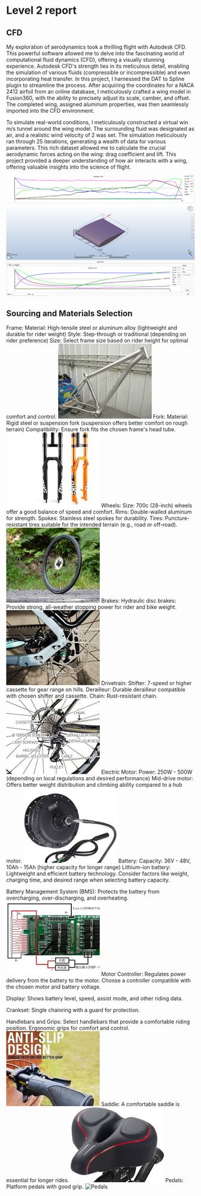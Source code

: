 # Level 2 report
## CFD
My exploration of aerodynamics took a thrilling flight with Autodesk CFD. This powerful software allowed me to delve into the fascinating world of computational fluid dynamics (CFD), offering a visually stunning experience.  Autodesk CFD's strength lies in its meticulous detail, enabling the simulation of various fluids (compressible or incompressible) and even incorporating heat transfer.  In this project, I harnessed the DAT to Spline plugin to streamline the process.  After acquiring the coordinates for a NACA 2412 airfoil from an online database, I meticulously crafted a wing model in Fusion360, with the ability to precisely adjust its scale, camber, and offset.  The completed wing, assigned aluminum properties, was then seamlessly imported into the CFD environment.

To simulate real-world conditions, I meticulously constructed a virtual win m/s tunnel around the wing model. The surrounding fluid was designated as air, and a realistic wind velocity of 2 was set.  The simulation meticulously ran through 25 iterations, generating a wealth of data for various parameters.  This rich dataset allowed me to calculate the crucial aerodynamic forces acting on the wing: drag coefficient and lift. This project provided a deeper understanding of how air interacts with a wing, offering valuable insights into the science of flight.

![CFD 1](https://github.com/Pattavardhanam/MARVEL-Level-2-report/blob/main/Pics/Screenshot%202024-05-11%20183927.png?raw=true)
![CFD 2](https://github.com/Pattavardhanam/MARVEL-Level-2-report/blob/main/Pics/Screenshot%202024-05-11%20212616.png?raw=true)

## Sourcing and Materials Selection
Frame:
Material: High-tensile steel or aluminum alloy (lightweight and durable for rider weight)
Style: Step-through or traditional (depending on rider preference)
Size: Select frame size based on rider height for optimal comfort and control.
![Body](https://github.com/Pattavardhanam/MARVEL-Level-2-report/blob/main/Pics/images%20(1).jpg?raw=true)
Fork:
Material: Rigid steel or suspension fork (suspension offers better comfort on rough terrain)
Compatibility: Ensure fork fits the chosen frame's head tube.
![Fork](https://github.com/Pattavardhanam/MARVEL-Level-2-report/blob/main/Pics/images%20(5).jpg?raw=true)
Wheels:
Size: 700c (28-inch) wheels offer a good balance of speed and comfort.
Rims: Double-walled aluminum for strength.
Spokes: Stainless steel spokes for durability.
Tires: Puncture-resistant tires suitable for the intended terrain (e.g., road or off-road).
![Wheels](https://github.com/Pattavardhanam/MARVEL-Level-2-report/blob/main/Pics/images%20(6).jpg?raw=true)
Brakes:
Hydraulic disc brakes: Provide strong, all-weather stopping power for rider and bike weight.
![Brakes](https://github.com/Pattavardhanam/MARVEL-Level-2-report/blob/main/Pics/images%20(10).jpg?raw=true)
Drivetrain:
Shifter: 7-speed or higher cassette for gear range on hills.
Derailleur: Durable derailleur compatible with chosen shifter and cassette.
Chain: Rust-resistant chain.
![Drivetrain](https://github.com/Pattavardhanam/MARVEL-Level-2-report/blob/main/Pics/images%20(12).jpg?raw=true)
Electric Motor:
Power: 250W - 500W (depending on local regulations and desired performance)
Mid-drive motor: Offers better weight distribution and climbing ability compared to a hub motor.
![Motor](https://github.com/Pattavardhanam/MARVEL-Level-2-report/blob/main/Pics/images%20(15).jpg?raw=true)
Battery:
Capacity: 36V - 48V, 10Ah - 15Ah (higher capacity for longer range)
Lithium-ion battery: Lightweight and efficient battery technology.
Consider factors like weight, charging time, and desired range when selecting battery capacity.

Battery Management System (BMS):
Protects the battery from overcharging, over-discharging, and overheating.
![BMS](https://github.com/Pattavardhanam/MARVEL-Level-2-report/blob/main/Pics/images%20(17).jpg?raw=true)
Motor Controller:
Regulates power delivery from the battery to the motor.
Choose a controller compatible with the chosen motor and battery voltage.

Display:
Shows battery level, speed, assist mode, and other riding data.

Crankset:
Single chainring with a guard for protection.

Handlebars and Grips:
Select handlebars that provide a comfortable riding position.
Ergonomic grips for comfort and control.
![Grips](https://github.com/Pattavardhanam/MARVEL-Level-2-report/blob/main/Pics/images%20(18).jpg?raw=true)
Saddle:
A comfortable saddle is essential for longer rides.
![Saddle](https://github.com/Pattavardhanam/MARVEL-Level-2-report/blob/main/Pics/images%20(19).jpg?raw=true)
Pedals:
Platform pedals with good grip.
![Pedals]()